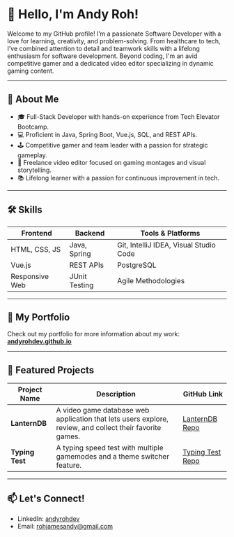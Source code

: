 # 👋 Hello, I'm Andy Roh!

Welcome to my GitHub profile! I’m a passionate Software Developer with a love for learning, creativity, and problem-solving. From healthcare to tech, I’ve combined attention to detail and teamwork skills with a lifelong enthusiasm for software development. Beyond coding, I'm an avid competitive gamer and a dedicated video editor specializing in dynamic gaming content.

---

## 🚀 About Me
- 🎓 Full-Stack Developer with hands-on experience from Tech Elevator Bootcamp.
- 💻 Proficient in Java, Spring Boot, Vue.js, SQL, and REST APIs.
- 🕹️ Competitive gamer and team leader with a passion for strategic gameplay.
- 🎥 Freelance video editor focused on gaming montages and visual storytelling.
- 📚 Lifelong learner with a passion for continuous improvement in tech.

---

## 🛠️ Skills
| Frontend       | Backend        | Tools & Platforms   |
| -------------- | -------------- | ------------------- |
| HTML, CSS, JS  | Java, Spring   | Git, IntelliJ IDEA, Visual Studio Code |
| Vue.js         | REST APIs      | PostgreSQL          |
| Responsive Web | JUnit Testing  | Agile Methodologies |

---

## 🔗 My Portfolio
Check out my portfolio for more information about my work:  
**[andyrohdev.github.io](https://andyrohdev.github.io)**

---

## 💼 Featured Projects

| Project Name | Description | GitHub Link |
| ------------ | ----------- | ----------- |
| **LanternDB** | A video game database web application that lets users explore, review, and collect their favorite games. | [LanternDB Repo](https://github.com/andyrohdev/lanterndb-capstone) |
| **Typing Test** | A typing speed test with multiple gamemodes and a theme switcher feature. | [Typing Test Repo](https://github.com/andyrohdev/typingtest-project) |

---

## 📫 Let's Connect!
- LinkedIn: [andyrohdev](https://www.linkedin.com/in/andyrohdev/)
- Email: rohjamesandy@gmail.com
